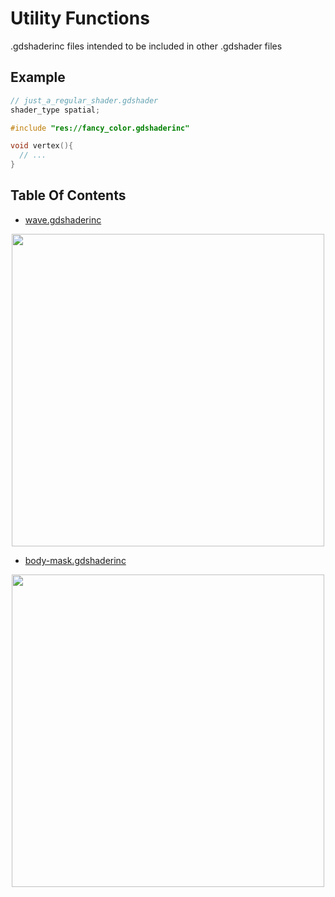 # Utility Functions
.gdshaderinc files intended to be included in other .gdshader files

## Example 

```c
// just_a_regular_shader.gdshader
shader_type spatial;

#include "res://fancy_color.gdshaderinc"

void vertex(){
  // ...
}

```
## Table Of Contents
- [wave.gdshaderinc](wave.gdshaderinc)
<div style="text-align: center;">
  <img src="https://github.com/wokidoo/Handy_Godot_Shaders/assets/77600208/64531e7e-c3e8-4d9f-aeeb-3c26cce10003" width="500" />
</div>

- [body-mask.gdshaderinc](body-mask.gdshaderinc)
<div style="text-align: center;">
  <img src="https://github.com/wokidoo/Handy_Godot_Shaders/assets/77600208/d38cb121-c3ea-442d-a073-4faed7ad6c29" width="500" />
</div>

